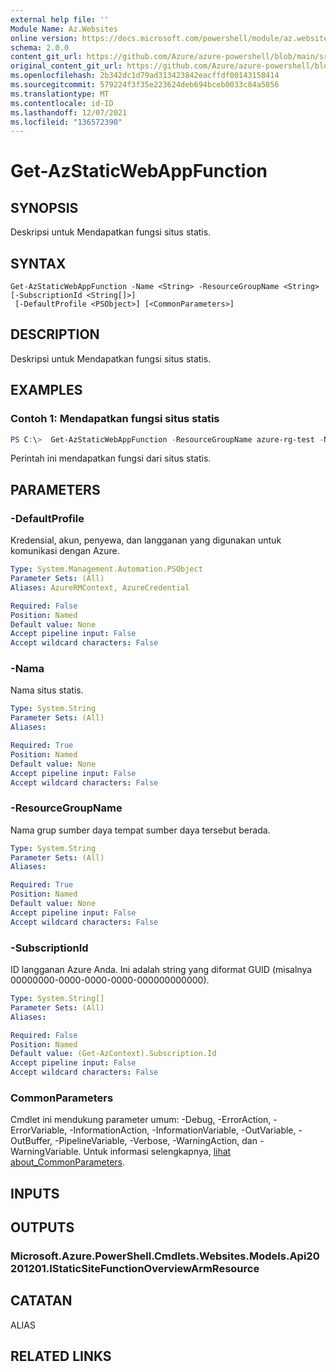 ```yaml
---
external help file: ''
Module Name: Az.Websites
online version: https://docs.microsoft.com/powershell/module/az.websites/get-azstaticwebappfunction
schema: 2.0.0
content_git_url: https://github.com/Azure/azure-powershell/blob/main/src/Websites/Websites/help/Get-AzStaticWebAppFunction.md
original_content_git_url: https://github.com/Azure/azure-powershell/blob/main/src/Websites/Websites/help/Get-AzStaticWebAppFunction.md
ms.openlocfilehash: 2b342dc1d79ad313423842eacffdf00143158414
ms.sourcegitcommit: 579224f3f35e223624deb694bceb0033c84a5856
ms.translationtype: MT
ms.contentlocale: id-ID
ms.lasthandoff: 12/07/2021
ms.locfileid: "136572390"
---
```

# Get-AzStaticWebAppFunction

## SYNOPSIS
Deskripsi untuk Mendapatkan fungsi situs statis.

## SYNTAX

```
Get-AzStaticWebAppFunction -Name <String> -ResourceGroupName <String> [-SubscriptionId <String[]>]
 [-DefaultProfile <PSObject>] [<CommonParameters>]
```

## DESCRIPTION
Deskripsi untuk Mendapatkan fungsi situs statis.

## EXAMPLES

### Contoh 1: Mendapatkan fungsi situs statis
```powershell
PS C:\>  Get-AzStaticWebAppFunction -ResourceGroupName azure-rg-test -Name staticweb-portal04

```

Perintah ini mendapatkan fungsi dari situs statis.

## PARAMETERS

### -DefaultProfile
Kredensial, akun, penyewa, dan langganan yang digunakan untuk komunikasi dengan Azure.

```yaml
Type: System.Management.Automation.PSObject
Parameter Sets: (All)
Aliases: AzureRMContext, AzureCredential

Required: False
Position: Named
Default value: None
Accept pipeline input: False
Accept wildcard characters: False
```

### -Nama
Nama situs statis.

```yaml
Type: System.String
Parameter Sets: (All)
Aliases:

Required: True
Position: Named
Default value: None
Accept pipeline input: False
Accept wildcard characters: False
```

### -ResourceGroupName
Nama grup sumber daya tempat sumber daya tersebut berada.

```yaml
Type: System.String
Parameter Sets: (All)
Aliases:

Required: True
Position: Named
Default value: None
Accept pipeline input: False
Accept wildcard characters: False
```

### -SubscriptionId
ID langganan Azure Anda.
Ini adalah string yang diformat GUID (misalnya 00000000-0000-0000-0000-000000000000).

```yaml
Type: System.String[]
Parameter Sets: (All)
Aliases:

Required: False
Position: Named
Default value: (Get-AzContext).Subscription.Id
Accept pipeline input: False
Accept wildcard characters: False
```

### CommonParameters
Cmdlet ini mendukung parameter umum: -Debug, -ErrorAction, -ErrorVariable, -InformationAction, -InformationVariable, -OutVariable, -OutBuffer, -PipelineVariable, -Verbose, -WarningAction, dan -WarningVariable. Untuk informasi selengkapnya, [lihat about_CommonParameters](http://go.microsoft.com/fwlink/?LinkID=113216).

## INPUTS

## OUTPUTS

### Microsoft.Azure.PowerShell.Cmdlets.Websites.Models.Api20201201.IStaticSiteFunctionOverviewArmResource

## CATATAN

ALIAS

## RELATED LINKS

